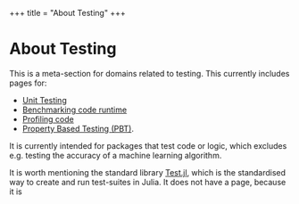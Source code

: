 +++
title = "About Testing"
+++

# About Testing
This is a meta-section for domains related to testing. This currently includes pages for:
- [Unit Testing](../unit_testing#unittesting)
- [Benchmarking code runtime](../runtime#runtime)
- [Profiling code](../profiling#profiling)
- [Property Based Testing (PBT)](../property_based_testing#propertybasedtesting).

It is currently intended for packages that test code or logic, which excludes e.g. testing the accuracy of a machine learning algorithm.

It is worth mentioning the standard library [Test.jl](https://docs.julialang.org/en/v1/stdlib/Test/), which is the standardised way to create and run test-suites in Julia. It does not have a page, because it is 
